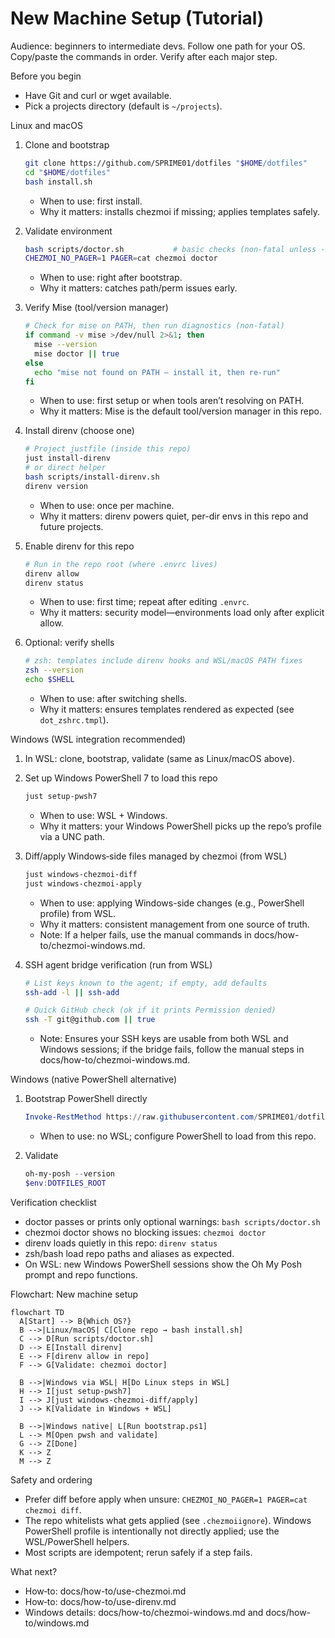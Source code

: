 # New Machine Setup (Tutorial)

Audience: beginners to intermediate devs. Follow one path for your OS. Copy/paste the commands in order. Verify after each major step.

Before you begin

- Have Git and curl or wget available.
- Pick a projects directory (default is `~/projects`).

Linux and macOS

1) Clone and bootstrap
   ```bash
   git clone https://github.com/SPRIME01/dotfiles "$HOME/dotfiles"
   cd "$HOME/dotfiles"
   bash install.sh
   ```
   - When to use: first install.
   - Why it matters: installs chezmoi if missing; applies templates safely.

2) Validate environment
   ```bash
   bash scripts/doctor.sh           # basic checks (non-fatal unless --strict)
   CHEZMOI_NO_PAGER=1 PAGER=cat chezmoi doctor
   ```
   - When to use: right after bootstrap.
   - Why it matters: catches path/perm issues early.

3) Verify Mise (tool/version manager)
   ```bash
   # Check for mise on PATH, then run diagnostics (non-fatal)
   if command -v mise >/dev/null 2>&1; then
     mise --version
     mise doctor || true
   else
     echo "mise not found on PATH — install it, then re-run"
   fi
   ```
   - When to use: first setup or when tools aren’t resolving on PATH.
   - Why it matters: Mise is the default tool/version manager in this repo.

4) Install direnv (choose one)
   ```bash
   # Project justfile (inside this repo)
   just install-direnv
   # or direct helper
   bash scripts/install-direnv.sh
   direnv version
   ```
   - When to use: once per machine.
   - Why it matters: direnv powers quiet, per-dir envs in this repo and future projects.

5) Enable direnv for this repo
   ```bash
   # Run in the repo root (where .envrc lives)
   direnv allow
   direnv status
   ```
   - When to use: first time; repeat after editing `.envrc`.
   - Why it matters: security model—environments load only after explicit allow.

6) Optional: verify shells
   ```bash
   # zsh: templates include direnv hooks and WSL/macOS PATH fixes
   zsh --version
   echo $SHELL
   ```
   - When to use: after switching shells.
   - Why it matters: ensures templates rendered as expected (see `dot_zshrc.tmpl`).

Windows (WSL integration recommended)

1) In WSL: clone, bootstrap, validate (same as Linux/macOS above).

2) Set up Windows PowerShell 7 to load this repo
   ```bash
   just setup-pwsh7
   ```
   - When to use: WSL + Windows.
   - Why it matters: your Windows PowerShell picks up the repo’s profile via a UNC path.

3) Diff/apply Windows‑side files managed by chezmoi (from WSL)
   ```bash
   just windows-chezmoi-diff
   just windows-chezmoi-apply
   ```
   - When to use: applying Windows-side changes (e.g., PowerShell profile) from WSL.
   - Why it matters: consistent management from one source of truth.
   - Note: If a helper fails, use the manual commands in docs/how-to/chezmoi-windows.md.

4) SSH agent bridge verification (run from WSL)
   ```bash
   # List keys known to the agent; if empty, add defaults
   ssh-add -l || ssh-add

   # Quick GitHub check (ok if it prints Permission denied)
   ssh -T git@github.com || true
   ```
   - Note: Ensures your SSH keys are usable from both WSL and Windows sessions; if the bridge fails, follow the manual steps in docs/how-to/chezmoi-windows.md.

Windows (native PowerShell alternative)

1) Bootstrap PowerShell directly
   ```powershell
   Invoke-RestMethod https://raw.githubusercontent.com/SPRIME01/dotfiles/main/bootstrap.ps1 | Invoke-Expression
   ```
   - When to use: no WSL; configure PowerShell to load from this repo.

2) Validate
   ```powershell
   oh-my-posh --version
   $env:DOTFILES_ROOT
   ```

Verification checklist

- doctor passes or prints only optional warnings: `bash scripts/doctor.sh`
- chezmoi doctor shows no blocking issues: `chezmoi doctor`
- direnv loads quietly in this repo: `direnv status`
- zsh/bash load repo paths and aliases as expected.
- On WSL: new Windows PowerShell sessions show the Oh My Posh prompt and repo functions.

Flowchart: New machine setup

```mermaid
flowchart TD
  A[Start] --> B{Which OS?}
  B -->|Linux/macOS| C[Clone repo → bash install.sh]
  C --> D[Run scripts/doctor.sh]
  D --> E[Install direnv]
  E --> F[direnv allow in repo]
  F --> G[Validate: chezmoi doctor]

  B -->|Windows via WSL| H[Do Linux steps in WSL]
  H --> I[just setup-pwsh7]
  I --> J[just windows-chezmoi-diff/apply]
  J --> K[Validate in Windows + WSL]

  B -->|Windows native| L[Run bootstrap.ps1]
  L --> M[Open pwsh and validate]
  G --> Z[Done]
  K --> Z
  M --> Z
```

Safety and ordering

- Prefer diff before apply when unsure: `CHEZMOI_NO_PAGER=1 PAGER=cat chezmoi diff`.
- The repo whitelists what gets applied (see `.chezmoiignore`). Windows PowerShell profile is intentionally not directly applied; use the WSL/PowerShell helpers.
- Most scripts are idempotent; rerun safely if a step fails.

What next?

- How‑to: docs/how-to/use-chezmoi.md
- How‑to: docs/how-to/use-direnv.md
- Windows details: docs/how-to/chezmoi-windows.md and docs/how-to/windows.md
